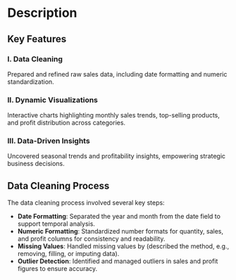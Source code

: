 # Description
## Key Features

### I. Data Cleaning
Prepared and refined raw sales data, including date formatting and numeric standardization.

### II. Dynamic Visualizations
Interactive charts highlighting monthly sales trends, top-selling products, and profit distribution across categories.

### III. Data-Driven Insights
Uncovered seasonal trends and profitability insights, empowering strategic business decisions.

## Data Cleaning Process
The data cleaning process involved several key steps:

- **Date Formatting**: Separated the year and month from the date field to support temporal analysis.
- **Numeric Formatting**: Standardized number formats for quantity, sales, and profit columns for consistency and readability.
- **Missing Values**: Handled missing values by (described the method, e.g., removing, filling, or imputing data).
- **Outlier Detection**: Identified and managed outliers in sales and profit figures to ensure accuracy.
